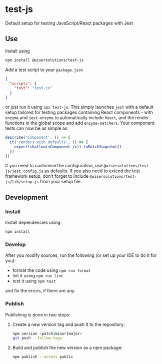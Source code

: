 # test-js

Default setup for testing JavaScript/React packages with Jest

## Use

Install using

```sh
npm install @wisersolutions/test-js
```

Add a test script to your `package.json`

```json
{
  "scripts": {
    "test": "test-js"
  }
}
```

or just run it using `npx test-js`. This simply launches `jest` with a default setup tailored
for testing packages containing React components - with `enzyme` and `jest-enzyme` to automatically
include `React`, and the render functions in the global scope and add `enzyme-matchers`. Your
component tests can now be as simple as:

```jsx harmony
describe('Component', () => {
  it('renders with defaults', () => {
    expect(shallow(<Component />)).toMatchSnapshot()
  })
})
```

If you need to customise the configuration, use `@wisersolutions/test-js/jest.config.js` as defaults.
If you also need to extend the test framework setup, don't forget to include `@wisersolutions/test-js/lib/setup.js`
from your setup file. 

## Development

### Install

Install dependencies using:

```sh
npm install
```

### Develop

After you modify sources, run the following (or set up your IDE to do it for you):

- format the code using `npm run format`
- lint it using `npm run lint`
- test it using `npm test`

and fix the errors, if there are any.

### Publish

Publishing is done in two steps:

1. Create a new version tag and push it to the repository:
    ```sh
    npm version <patch|minor|major>
    git push --follow-tags
    ```
1. Build and publish the new version as a npm package:
    ```sh
    npm publish --access public
    ``` 
